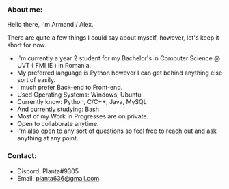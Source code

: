### About me:

Hello there, I'm Armand / Alex.

There are quite a few things I could say about myself, however, let's keep it short for now.
  - I'm currently a year 2 student for my Bachelor's in Computer Science @ UVT ( FMI IE ) in Romania.
  - My preferred language is Python however I can get behind anything else sort of easily.
  - I much prefer Back-end to Front-end.
  - Used Operating Systems: Windows, Ubuntu
  - Currently know: Python, C/C++, Java, MySQL
  - And currently studying: Bash
  - Most of my Work In Progresses are on private.
  - Open to collaborate anytime.
  - I'm also open to any sort of questions so feel free to reach out and ask anything at any point.

### Contact:
  - Discord: Planta#9305
  - Email: planta636@gmail.com


<!--
**Zedpaixd/Zedpaixd** is a ✨ _special_ ✨ repository because its `README.md` (this file) appears on your GitHub profile.

Here are some ideas to get you started:

- 🔭 I’m currently working on ...
- 🌱 I’m currently learning ...
- 👯 I’m looking to collaborate on ...
- 🤔 I’m looking for help with ...
- 💬 Ask me about ...
- 📫 How to reach me: ...
- 😄 Pronouns: ...
- ⚡ Fun fact: ...
-->
